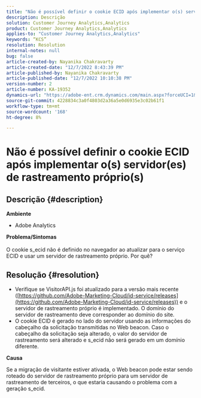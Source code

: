 ```yaml
---
title: "Não é possível definir o cookie ECID após implementar o(s) servidor(es) de rastreamento próprio(s)"
description: Descrição
solution: Customer Journey Analytics,Analytics
product: Customer Journey Analytics,Analytics
applies-to: "Customer Journey Analytics,Analytics"
keywords: “KCS”
resolution: Resolution
internal-notes: null
bug: false
article-created-by: Nayanika Chakravarty
article-created-date: "12/7/2022 8:43:39 PM"
article-published-by: Nayanika Chakravarty
article-published-date: "12/7/2022 10:10:38 PM"
version-number: 2
article-number: KA-19352
dynamics-url: "https://adobe-ent.crm.dynamics.com/main.aspx?forceUCI=1&pagetype=entityrecord&etn=knowledgearticle&id=ff2636d2-6f76-ed11-81aa-6045bd006d92"
source-git-commit: 4228834c3a0f4803d2a36a5e0d6935e3c02b61f1
workflow-type: tm+mt
source-wordcount: '168'
ht-degree: 8%

---
```


# Não é possível definir o cookie ECID após implementar o(s) servidor(es) de rastreamento próprio(s)

## Descrição {#description}


<b>Ambiente</b>

- Adobe Analytics

<b>Problema/Sintomas</b>
<br><br>O cookie s_ecid não é definido no navegador ao atualizar para o serviço ECID e usar um servidor de rastreamento próprio. Por quê?<br>

## Resolução {#resolution}


- Verifique se VisitorAPI.js foi atualizado para a versão mais recente ([https://github.com/Adobe-Marketing-Cloud/id-service/releases](https://github.com/Adobe-Marketing-Cloud/id-service/releases)) e o servidor de rastreamento próprio é implementado. O domínio do servidor de rastreamento deve corresponder ao domínio do site.
- O cookie ECID é gerado no lado do servidor usando as informações do cabeçalho da solicitação transmitidas no Web beacon. Caso o cabeçalho da solicitação seja alterado, o valor do servidor de rastreamento será alterado e s_ecid não será gerado em um domínio diferente.


<b>Causa</b>

Se a migração de visitante estiver ativada, o Web beacon pode estar sendo roteado do servidor de rastreamento próprio para um servidor de rastreamento de terceiros, o que estaria causando o problema com a geração s_ecid.
